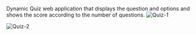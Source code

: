 Dynamic Quiz web application that displays the question and options and shows the score according to the number of questions.
 ![Quiz-1](https://github.com/SaurabhP91/quiz-UM/assets/89243008/8a3f47d0-8e48-454b-8149-2f797a2abcf2)

 
![Quiz-2](https://github.com/SaurabhP91/quiz-UM/assets/89243008/24fa901f-f1d6-41f0-aae4-789ebf8f0feb)
